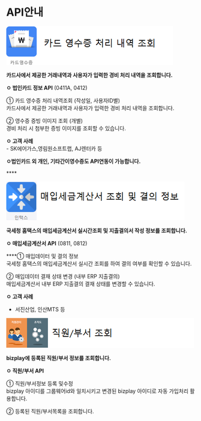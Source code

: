# API안내

![](../../.gitbook/assets/image%20%2878%29.png)

 **카드사에서 제공한 거래내역과 사용자가 입력한 경비 처리 내역을 조회합니다.**

 **ㅇ 법인카드 정보 API** \(0411A, 0412\)  
  
   ① 카드 영수증 처리 내역조회 \(작성일, 사용자ID별\)  
      카드사에서 제공한 거래내역과 사용자가 입력한 경비 처리 내역을 조회합니다.  
  
   ② 영수증 증빙 이미지 조회 \(개별\)  
      경비 처리 시 첨부한 증빙 이미지를 조회할 수 있습니다. 

 **ㅇ 고객 사례**  
    - SK에어가스,영림원소프트랩, AJ렌터카 등  
  
 **ㅇ법인카드 외 개인, 기타간이영수증도  API연동이 가능합니다.**

\*\*\*\*

![](../../.gitbook/assets/image%20%2886%29.png)

 **국세청 홈택스의 매입세금계산서 실시간조회 및 지출결의서 작성 정보를 조회합니다.**

 **ㅇ 매입세금계산서 API** \(0811, 0812\)  
  
   ****① 매입데이터 및 결의 정보  
      국세청 홈택스의 매입세금계산서 실시간 조회를 하여 결의 여부를 확인할 수 있습니다.  
  
   ② 매입데이터 결재 상태 변경 \(내부 ERP 지출결의\)  
      매입세금계산서 내부 ERP 지출결의 결재 상태를 변경할 수 있습니다.

 **ㅇ 고객 사례**  
   - 서진산업, 인산MTS 등



![](../../.gitbook/assets/image%20%28218%29.png)

 **bizplay에 등록된 직원/부서 정보를 조회합니다.**

 **ㅇ 직원/부서 API**

   ① 직원/부서정보 등록 및수정  
      bizplay 아이디를 그룹웨어id와 일치시키고 변경된 bizplay 아이디로 자동 가입처리 활용합니다.  
  
   ② 등록된 직원/부서목록을 조회합니다.  
      

